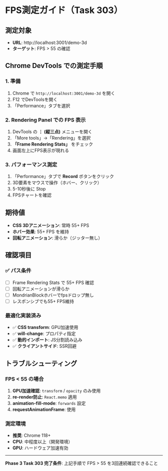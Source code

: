 # FPS測定ガイド（Task 303）

## 測定対象
- **URL**: http://localhost:3001/demo-3d
- **ターゲット**: FPS > 55 の確認

## Chrome DevTools での測定手順

### 1. 準備
1. Chrome で `http://localhost:3001/demo-3d` を開く
2. F12 でDevToolsを開く
3. 「Performance」タブを選択

### 2. Rendering Panel での FPS 表示
1. DevTools の **⋮ (縦三点)** メニューを開く
2. 「More tools」→「Rendering」を選択
3. **「Frame Rendering Stats」** をチェック
4. 画面左上にFPS表示が現れる

### 3. パフォーマンス測定
1. 「Performance」タブで **Record** ボタンをクリック
2. 3D要素をマウスで操作（ホバー、クリック）
3. 5-10秒後に Stop
4. FPSチャートを確認

## 期待値
- **CSS 3Dアニメーション**: 常時 55+ FPS
- **ホバー効果**: 55+ FPS を維持
- **回転アニメーション**: 滑らか（ジッター無し）

## 確認項目

### ✅ パス条件
- [ ] Frame Rendering Stats で 55+ FPS 確認
- [ ] 回転アニメーションが滑らか
- [ ] MondrianBlockホバーでfpsドロップ無し
- [ ] レスポンシブでも55+ FPS維持

### 最適化実装済み
- ✅ **CSS transform**: GPU加速使用
- ✅ **will-change**: プロパティ指定
- ✅ **動的インポート**: JS分割読み込み
- ✅ **クライアントサイド**: SSR回避

## トラブルシューティング

### FPS < 55 の場合
1. **GPU加速確認**: `transform` / `opacity` のみ使用
2. **re-render防止**: `React.memo` 適用
3. **animation-fill-mode**: `forwards` 設定
4. **requestAnimationFrame**: 使用

### 測定環境
- **推奨**: Chrome 118+
- **CPU**: 中程度以上（開発環境）
- **GPU**: ハードウェア加速有効

---

**Phase 3 Task 303 完了条件**: 
上記手順で FPS > 55 を3回連続確認できること 
